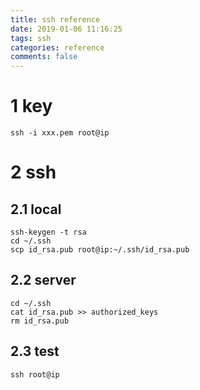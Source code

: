 ```yaml
---
title: ssh reference
date: 2019-01-06 11:16:25
tags: ssh
categories: reference
comments: false
---
```

# 1 key
```
ssh -i xxx.pem root@ip
```

# 2 ssh

<!-- more -->

## 2.1 local
```
ssh-keygen -t rsa
cd ~/.ssh
scp id_rsa.pub root@ip:~/.ssh/id_rsa.pub
```
## 2.2 server
```
cd ~/.ssh
cat id_rsa.pub >> authorized_keys
rm id_rsa.pub
```
## 2.3 test
```
ssh root@ip
```
